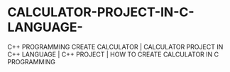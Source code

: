 # CALCULATOR-PROJECT-IN-C-LANGUAGE-
C++ PROGRAMMING CREATE CALCULATOR | CALCULATOR PROJECT IN C++ LANGUAGE | C++ PROJECT | HOW TO CREATE CALCULATOR IN C PROGRAMMING
